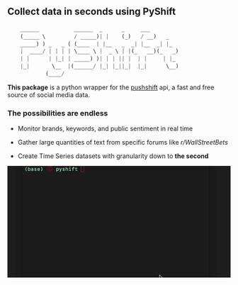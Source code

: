## Collect data in seconds using PyShift

```python
	______           ______  _      _     ___        
	(_____ \         / _____)| |    (_)   / __)   _   
	_____) ) _   _ ( (____  | |__   _  _| |__  _| |_ 
	|  ____/ | | | | \____ \ |  _ \ | |(_   __)(_   _)
	| |      | |_| | _____) )| | | || |  | |     | |_ 
	|_|       \__  |(______/ |_| |_||_|  |_|      \__)
			(____/    

```

**This package** is a python wrapper for the [pushshift](https://pushshift.io)
api, a fast and free source of social media data.


### The possibilities are endless

- Monitor brands, keywords, and public sentiment in real time

- Gather large quantities of text from specific forums like *r/WallStreetBets*

- Create Time Series datasets with granularity down to **the second**

![gif](/img/pyshift.gif)
